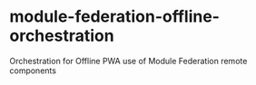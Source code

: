 # module-federation-offline-orchestration
Orchestration for Offline PWA use of Module Federation remote components
